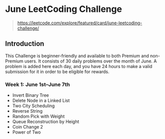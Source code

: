 # June LeetCoding Challenge

> https://leetcode.com/explore/featured/card/june-leetcoding-challenge/

## Introduction
This Challenge is beginner-friendly and available to both Premium and non-Premium users. It consists of 30 daily problems over the month of June. A problem is added here each day, and you have 24 hours to make a valid submission for it in order to be eligible for rewards.

### Week 1: June 1st–June 7th 
- Invert Binary Tree
- Delete Node in a Linked List
- Two City Scheduling
- Reverse String
- Random Pick with Weight
- Queue Reconstruction by Height
- Coin Change 2
- Power of Two